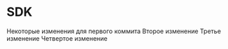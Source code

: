 # SDK
Некоторые изменения для первого коммита
Второе изменение
Третье изменение
Четвертое изменение
